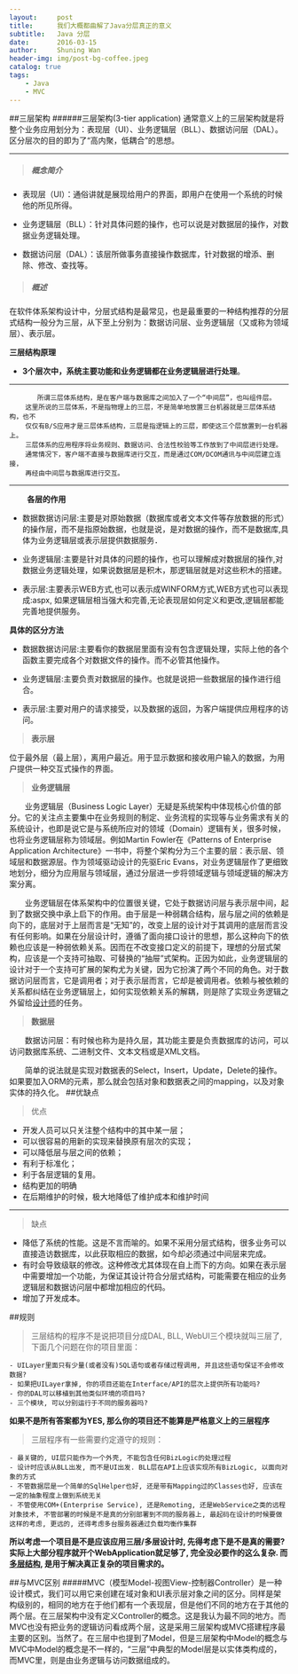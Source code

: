 ```yaml
---
layout:     post
title:      我们大概都曲解了Java分层真正的意义
subtitle:   Java 分层
date:       2016-03-15
author:     Shuning Wan
header-img: img/post-bg-coffee.jpeg
catalog: true
tags:
    - Java
    - MVC
---
```

##三层架构
######三层架构(3-tier application) 通常意义上的三层架构就是将整个业务应用划分为：表现层（UI）、业务逻辑层（BLL）、数据访问层（DAL）。区分层次的目的即为了“高内聚，低耦合”的思想。

---

>##### 概念简介

- 表现层（UI）：通俗讲就是展现给用户的界面，即用户在使用一个系统的时候他的所见所得。

- 业务逻辑层（BLL）：针对具体问题的操作，也可以说是对数据层的操作，对数据业务逻辑处理。

- 数据访问层（DAL）：该层所做事务直接操作数据库，针对数据的增添、删除、修改、查找等。
 
>##### 概述
在软件体系架构设计中，分层式结构是最常见，也是最重要的一种结构推荐的分层式结构一般分为三层，从下至上分别为：数据访问层、业务逻辑层（又或称为领域层）、表示层。

**三层结构原理**

- **3个层次中，系统主要功能和业务逻辑都在业务逻辑层进行处理**。
---
           所谓三层体系结构，是在客户端与数据库之间加入了一个“中间层”，也叫组件层。
        这里所说的三层体系，不是指物理上的三层，不是简单地放置三台机器就是三层体系结构，也不
        仅仅有B/S应用才是三层体系结构，三层是指逻辑上的三层，即使这三个层放置到一台机器上。
        三层体系的应用程序将业务规则、数据访问、合法性校验等工作放到了中间层进行处理。
        通常情况下，客户端不直接与数据库进行交互，而是通过COM/DCOM通讯与中间层建立连接，
        再经由中间层与数据库进行交互。
---
　　
**各层的作用**

- 数据数据访问层:主要是对原始数据（数据库或者文本文件等存放数据的形式）的操作层，而不是指原始数据，也就是说，是对数据的操作，而不是数据库,具体为业务逻辑层或表示层提供数据服务．

- 业务逻辑层:主要是针对具体的问题的操作，也可以理解成对数据层的操作,对数据业务逻辑处理，如果说数据层是积木，那逻辑层就是对这些积木的搭建。

- 表示层:主要表示WEB方式,也可以表示成WINFORM方式,WEB方式也可以表现成:aspx, 如果逻辑层相当强大和完善,无论表现层如何定义和更改,逻辑层都能完善地提供服务。

**具体的区分方法**

- 数据数据访问层:主要看你的数据层里面有没有包含逻辑处理，实际上他的各个函数主要完成各个对数据文件的操作。而不必管其他操作。

- 业务逻辑层:主要负责对数据层的操作。也就是说把一些数据层的操作进行组合。

- 表示层:主要对用户的请求接受，以及数据的返回，为客户端提供应用程序的访问。

>**表示层**

位于最外层（最上层），离用户最近。用于显示数据和接收用户输入的数据，为用户提供一种交互式操作的界面。

>**业务逻辑层**

　　业务逻辑层（Business Logic Layer）无疑是系统架构中体现核心价值的部分。它的关注点主要集中在业务规则的制定、业务流程的实现等与业务需求有关的系统设计，也即是说它是与系统所应对的领域（Domain）逻辑有关，很多时候，也将业务逻辑层称为领域层。例如Martin Fowler在《Patterns of Enterprise Application Architecture》一书中，将整个架构分为三个主要的层：表示层、领域层和数据源层。作为领域驱动设计的先驱Eric
 Evans，对业务逻辑层作了更细致地划分，细分为应用层与领域层，通过分层进一步将领域逻辑与领域逻辑的解决方案分离。

　　业务逻辑层在体系架构中的位置很关键，它处于数据访问层与表示层中间，起到了数据交换中承上启下的作用。由于层是一种弱耦合结构，层与层之间的依赖是向下的，底层对于上层而言是“无知”的，改变上层的设计对于其调用的底层而言没有任何影响。如果在分层设计时，遵循了面向接口设计的思想，那么这种向下的依赖也应该是一种弱依赖关系。因而在不改变接口定义的前提下，理想的分层式架构，应该是一个支持可抽取、可替换的“抽屉”式架构。正因为如此，业务逻辑层的设计对于一个支持可扩展的架构尤为关键，因为它扮演了两个不同的角色。对于数据访问层而言，它是调用者；对于表示层而言，它却是被调用者。依赖与被依赖的关系都纠结在业务逻辑层上，如何实现依赖关系的解耦，则是除了实现业务逻辑之外留给[设计师](http://baike.baidu.com/view/282148.htm)的任务。

>**数据层**　

　　数据访问层：有时候也称为是持久层，其功能主要是负责数据库的访问，可以访问数据库系统、二进制文件、文本文档或是XML文档。

　　简单的说法就是实现对数据表的Select，Insert，Update，Delete的操作。如果要加入ORM的元素，那么就会包括对象和数据表之间的mapping，以及对象实体的持久化。
##优缺点
>优点
- 开发人员可以只关注整个结构中的其中某一层；
- 可以很容易的用新的实现来替换原有层次的实现；
- 可以降低层与层之间的依赖；
- 有利于标准化；
- 利于各层逻辑的复用。
- 结构更加的明确
- 在后期维护的时候，极大地降低了维护成本和维护时间
--- 
>缺点
- 降低了系统的性能。这是不言而喻的。如果不采用分层式结构，很多业务可以直接造访数据库，以此获取相应的数据，如今却必须通过中间层来完成。
- 有时会导致级联的修改。这种修改尤其体现在自上而下的方向。如果在表示层中需要增加一个功能，为保证其设计符合分层式结构，可能需要在相应的业务逻辑层和数据访问层中都增加相应的代码。
- 增加了开发成本。

##规则
>三层结构的程序不是说把项目分成DAL, BLL, WebUI三个模块就叫三层了, 下面几个问题在你的项目里面：
```
- UILayer里面只有少量(或者没有)SQL语句或者存储过程调用, 并且这些语句保证不会修改数据?
- 如果把UILayer拿掉, 你的项目还能在Interface/API的层次上提供所有功能吗?
- 你的DAL可以移植到其他类似环境的项目吗?
- 三个模块, 可以分别运行于不同的服务器吗?
```
**如果不是所有答案都为YES, 那么你的项目还不能算是严格意义上的三层程序**
>三层程序有一些需要约定遵守的规则：
```
- 最关键的, UI层只能作为一个外壳, 不能包含任何BizLogic的处理过程
- 设计时应该从BLL出发, 而不是UI出发. BLL层在API上应该实现所有BizLogic, 以面向对象的方式
- 不管数据层是一个简单的SqlHelper也好, 还是带有Mapping过的Classes也好, 应该在一定的抽象程度上做到系统无关
- 不管使用COM+(Enterprise Service), 还是Remoting, 还是WebService之类的远程对象技术, 不管部署的时候是不是真的分别部署到不同的服务器上, 最起码在设计的时候要做这样的考虑, 更远的, 还得考虑多台服务器通过负载均衡作集群
```
**所以考虑一个项目是不是应该应用三层/多层设计时, 先得考虑下是不是真的需要? 实际上大部分程序就开个WebApplication就足够了, 完全没必要作的这么复杂. 而[多层结构](http://baike.baidu.com/view/3810750.htm), 是用于解决真正复杂的项目需求的。**


##与MVC区别
#####MVC（模型Model-视图View-控制器Controller）是一种设计模式，我们可以用它来创建在域对象和UI表示层对象之间的区分。同样是架构级别的，相同的地方在于他们都有一个表现层，但是他们不同的地方在于其他的两个层。在三层架构中没有定义Controller的概念。这是我认为最不同的地方。而MVC也没有把业务的逻辑访问看成两个层，这是采用三层架构或MVC搭建程序最主要的区别。当然了。在三层中也提到了Model，但是三层架构中Model的概念与MVC中Model的概念是不一样的，“三层”中典型的Model层是以实体类构成的，而MVC里，则是由业务逻辑与访问数据组成的。